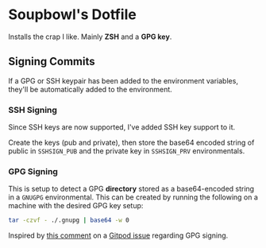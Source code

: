 # Soupbowl's Dotfile

Installs the crap I like. Mainly **ZSH** and a **GPG key**.

## Signing Commits

If a GPG or SSH keypair has been added to the environment variables, they'll be automatically added to the environment.

### SSH Signing

Since SSH keys are now supported, I've added SSH key support to it.

Create the keys (pub and private), then store the base64 encoded string of public in `SSHSIGN_PUB` and the private key in `SSHSIGN_PRV` environmentals.

### GPG Signing

This is setup to detect a GPG **directory** stored as a base64-encoded string in a `GNUGPG` environmental. This can be created by running the following on a machine with the desired GPG key setup:

```bash
tar -czvf - ./.gnupg | base64 -w 0
```

Inspired by [this comment](https://github.com/gitpod-io/gitpod/issues/666#issuecomment-534347856) on a [Gitpod issue](https://github.com/gitpod-io/gitpod/issues/666) regarding GPG signing.
